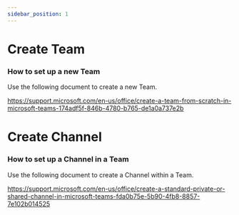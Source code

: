 ```yaml
---
sidebar_position: 1
---
```


# Create Team

### How to set up a new Team
Use the following document to create a new Team.

https://support.microsoft.com/en-us/office/create-a-team-from-scratch-in-microsoft-teams-174adf5f-846b-4780-b765-de1a0a737e2b

# Create Channel

### How to set up a Channel in a Team
Use the following document to create a Channel within a Team.

https://support.microsoft.com/en-us/office/create-a-standard-private-or-shared-channel-in-microsoft-teams-fda0b75e-5b90-4fb8-8857-7e102b014525
